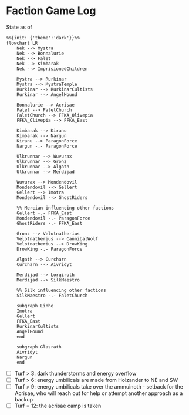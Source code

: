 # Faction Game Log

State as of 

```mermaid
%%{init: {'theme':'dark'}}%%
flowchart LR
    Nek --> Mystra
    Nek --> Bonnalurie
    Nek --> Falet
    Nek --> Kimbarak
    Nek --> ImprisionedChildren
    
    Mystra --> Rurkinar
    Mystra --> MystraTemple
    Rurkinar --> RurkinarCultists
    Rurkinar --> AngelHound
    
    Bonnalurie --> Acrisae
    Falet --> FaletChurch
    FaletChurch --> FFKA_Olivepia
    FFKA_Olivepia --> FFKA_East
	
	Kimbarak --> Kiranu
	Kimbarak --> Nargun
	Kiranu --> ParagonForce
	Nargun -.- ParagonForce
    
    Ulkrunnar --> Wuvurax
    Ulkrunnar --> Gronz
    Ulkrunnar --> Algath
    Ulkrunnar --> Merdijad
    
    Wuvurax --> Mondendovil
    Mondendovil --> Gellert
    Gellert --> Imotra
    Mondendovil --> GhostRiders
    
    %% Mercian influencing other factions
    Gellert -.- FFKA_East
    Mondendovil -.- ParagonForce
    GhostRiders -.- FFKA_East
	
	Gronz --> Velotnatherius
	Velotnatherius --> CannibalWolf
	Velotnatherius --> DrowKing
	DrowKing -.- ParagonForce
	
	Algath --> Curcharn
	Curcharn --> Aivridyt
	
	Merdijad --> Lorqiroth
	Merdijad --> SilkMaestro
	
	%% Silk influencing other factions
	SilkMaestro -.- FaletChurch
	
    subgraph Linhe
    Imotra
    Gellert
    FFKA_East
    RurkinarCultists
    AngelHound
    end
    
    subgraph Glasrath
    Aivridyt
    Nargun
    end
```

- [ ] Turf > 3: dark thunderstorms and energy overflow
- [ ] Turf > 6: energy umbilicals are made from Holzander to NE and SW
- [ ] Turf > 9: energy umbilicals take over the ammuinoth - setback for the Acrisae, who will reach out for help or attempt another approach as a backup
- [ ] Turf = 12: the acrisae camp is taken